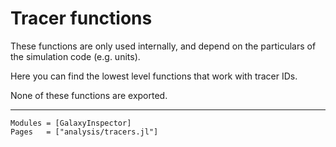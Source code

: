 # Tracer functions

These functions are only used internally, and depend on the particulars of the simulation code (e.g. units).

Here you can find the lowest level functions that work with tracer IDs.

None of these functions are exported.

---

```@autodocs
Modules = [GalaxyInspector]
Pages   = ["analysis/tracers.jl"]
```
